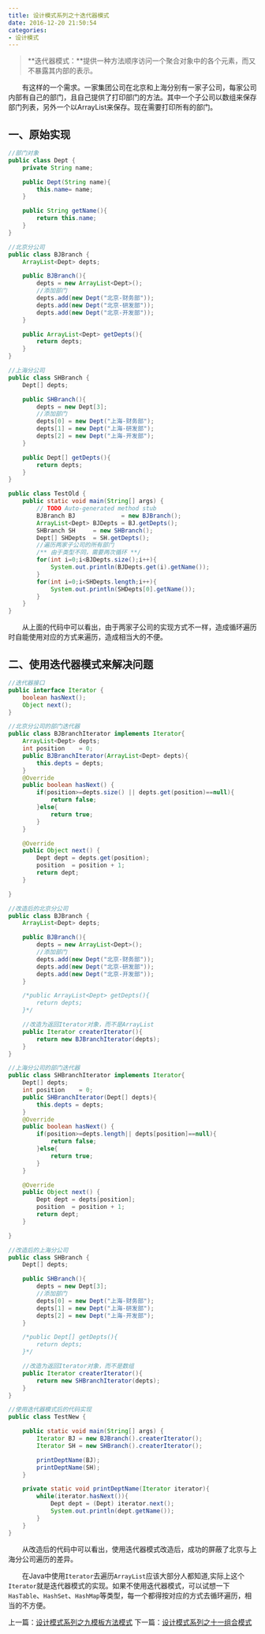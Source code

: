 ```yaml
---
title: 设计模式系列之十迭代器模式
date: 2016-12-20 21:50:54
categories:
- 设计模式
---
```


> **迭代器模式：**提供一种方法顺序访问一个聚合对象中的各个元素，而又不暴露其内部的表示。



&emsp;&emsp;有这样的一个需求。一家集团公司在北京和上海分别有一家子公司，每家公司内部有自己的部门，且自己提供了打印部门的方法。其中一个子公司以数组来保存部门列表，另外一个以ArrayList来保存。现在需要打印所有的部门。

## 一、原始实现

```java
//部门对象
public class Dept {
	private String name;

	public Dept(String name){
		this.name= name;
	}

	public String getName(){
		return this.name;
	}
}
```

```java
//北京分公司
public class BJBranch {
	ArrayList<Dept> depts;

	public BJBranch(){
		depts = new ArrayList<Dept>();
		//添加部门
		depts.add(new Dept("北京-财务部"));
		depts.add(new Dept("北京-研发部"));
		depts.add(new Dept("北京-开发部"));
	}

	public ArrayList<Dept> getDepts(){
		return depts;
	}
}
```

```java
//上海分公司
public class SHBranch {
	Dept[] depts;

	public SHBranch(){
		depts = new Dept[3];
		//添加部门
		depts[0] = new Dept("上海-财务部");
		depts[1] = new Dept("上海-研发部");
		depts[2] = new Dept("上海-开发部");
	}

	public Dept[] getDepts(){
		return depts;
	}
}
```

```java
public class TestOld {
	public static void main(String[] args) {
		// TODO Auto-generated method stub
		BJBranch BJ 			= new BJBranch();
		ArrayList<Dept> BJDepts = BJ.getDepts();
		SHBranch SH 	= new SHBranch();
		Dept[] SHDepts 	= SH.getDepts();
		//遍历两家子公司的所有部门
		/** 由于类型不同，需要两次循环 **/
		for(int i=0;i<BJDepts.size();i++){
			System.out.println(BJDepts.get(i).getName());
		}
		for(int i=0;i<SHDepts.length;i++){
			System.out.println(SHDepts[0].getName());
		}
	}
}
```

&emsp;&emsp;从上面的代码中可以看出，由于两家子公司的实现方式不一样，造成循环遍历时自能使用对应的方式来遍历，造成相当大的不便。


## 二、使用迭代器模式来解决问题

```java
//迭代器接口
public interface Iterator {
	boolean hasNext();
	Object next();
}
```

```java
//北京分公司的部门迭代器
public class BJBranchIterator implements Iterator{
	ArrayList<Dept> depts;
	int position	= 0;
	public BJBranchIterator(ArrayList<Dept> depts){
		this.depts = depts;
	}
	@Override
	public boolean hasNext() {
		if(position>=depts.size() || depts.get(position)==null){
			return false;
		}else{
			return true;
		}
	}

	@Override
	public Object next() {
		Dept dept = depts.get(position);
		position  = position + 1;
		return dept;
	}

}

```

```java
//改造后的北京分公司
public class BJBranch {
	ArrayList<Dept> depts;

	public BJBranch(){
		depts = new ArrayList<Dept>();
		//添加部门
		depts.add(new Dept("北京-财务部"));
		depts.add(new Dept("北京-研发部"));
		depts.add(new Dept("北京-开发部"));
	}

	/*public ArrayList<Dept> getDepts(){
		return depts;
	}*/

	//改造为返回Iterator对象，而不是ArrayList
	public Iterator createrIterator(){
		return new BJBranchIterator(depts);
	}
}
```

```java
//上海分公司的部门迭代器
public class SHBranchIterator implements Iterator{
	Dept[] depts;
	int position	= 0;
	public SHBranchIterator(Dept[] depts){
		this.depts = depts;
	}
	@Override
	public boolean hasNext() {
		if(position>=depts.length|| depts[position]==null){
			return false;
		}else{
			return true;
		}
	}

	@Override
	public Object next() {
		Dept dept = depts[position];
		position  = position + 1;
		return dept;
	}

}

```

```java
//改造后的上海分公司
public class SHBranch {
	Dept[] depts;

	public SHBranch(){
		depts = new Dept[3];
		//添加部门
		depts[0] = new Dept("上海-财务部");
		depts[1] = new Dept("上海-研发部");
		depts[2] = new Dept("上海-开发部");
	}

	/*public Dept[] getDepts(){
		return depts;
	}*/

	//改造为返回Iterator对象，而不是数组
	public Iterator createrIterator(){
		return new SHBranchIterator(depts);
	}
}
```

```java
//使用迭代器模式后的代码实现
public class TestNew {

	public static void main(String[] args) {
		Iterator BJ = new BJBranch().createrIterator();
		Iterator SH = new SHBranch().createrIterator();

		printDeptName(BJ);
		printDeptName(SH);
	}

	private static void printDeptName(Iterator iterator){
		while(iterator.hasNext()){
			Dept dept = (Dept) iterator.next();
			System.out.println(dept.getName());
		}
	}
}
```

&emsp;&emsp;从改造后的代码中可以看出，使用迭代器模式改造后，成功的屏蔽了北京与上海分公司遍历的差异。

&emsp;&emsp;在Java中使用`Iterator`去遍历`ArrayList`应该大部分人都知道,实际上这个`Iterator`就是迭代器模式的实现。如果不使用迭代器模式，可以试想一下`HasTable`、`HashSet`、`HashMap`等类型，每一个都得按对应的方式去循环遍历，相当的不方便。


上一篇：<a href="http://muchstudy.com/2016/12/17/%E8%AE%BE%E8%AE%A1%E6%A8%A1%E5%BC%8F%E7%B3%BB%E5%88%97%E4%B9%8B%E4%B9%9D%E6%A8%A1%E6%9D%BF%E6%96%B9%E6%B3%95%E6%A8%A1%E5%BC%8F/">设计模式系列之九模板方法模式</a>
下一篇：<a href="http://muchstudy.com/2016/12/21/%E8%AE%BE%E8%AE%A1%E6%A8%A1%E5%BC%8F%E7%B3%BB%E5%88%97%E4%B9%8B%E5%8D%81%E4%B8%80%E7%BB%84%E5%90%88%E6%A8%A1%E5%BC%8F/">设计模式系列之十一组合模式</a>

